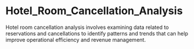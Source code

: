 # Hotel_Room_Cancellation_Analysis
Hotel room cancellation analysis involves examining data related to reservations and cancellations to identify patterns and trends that can help improve operational efficiency and revenue management.
